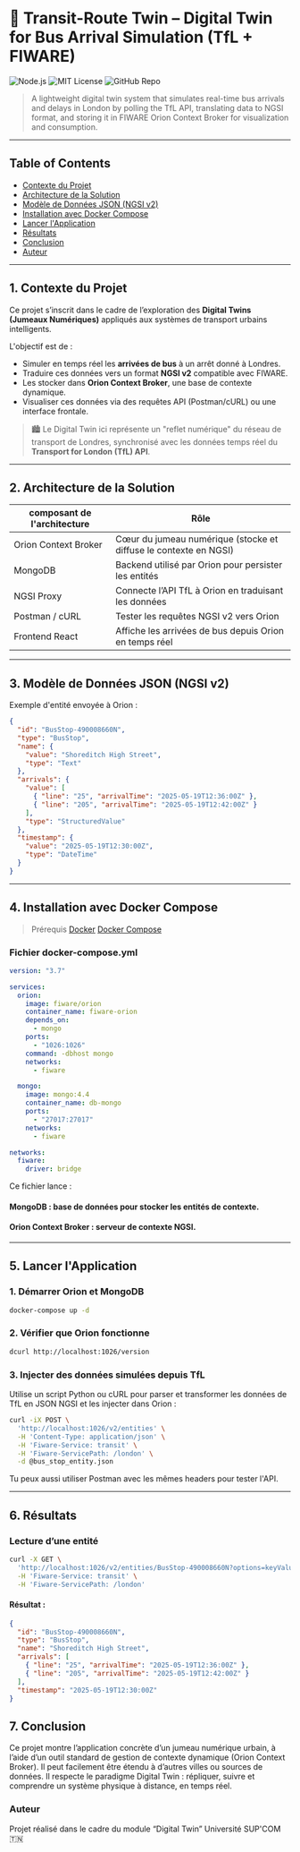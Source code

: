 # 🚌 Transit-Route Twin – Digital Twin for Bus Arrival Simulation (TfL + FIWARE)

![Node.js](https://img.shields.io/badge/Node.js-12.x-brightgreen)
![MIT License](https://img.shields.io/badge/License-MIT-blue)
![GitHub Repo](https://img.shields.io/badge/Repo-GitHub-blue)

> A lightweight digital twin system that simulates real-time bus arrivals and delays in London by polling the TfL API, translating data to NGSI format, and storing it in FIWARE Orion Context Broker for visualization and consumption.
---
## Table of Contents

- [Contexte du Projet](#1._Contexte_du_Projet)
- [Architecture de la Solution](#2._Architecture_de_la_Solution)
- [Modèle de Données JSON (NGSI v2)](#3._Modèle_de_Données_JSON (NGSI v2))
- [Installation avec Docker Compose](#4._Installation_avec_Docker_Compose)
- [Lancer l'Application](#5._Lancer_l'Application)
- [Résultats](#6._Résultats)
- [Conclusion](#7._Conclusion)
- [Auteur](#Auteur)

---
##  1. Contexte du Projet

Ce projet s’inscrit dans le cadre de l’exploration des **Digital Twins (Jumeaux Numériques)** appliqués aux systèmes de transport urbains intelligents.

L'objectif est de :
- Simuler en temps réel les **arrivées de bus** à un arrêt donné à Londres.
- Traduire ces données vers un format **NGSI v2** compatible avec FIWARE.
- Les stocker dans **Orion Context Broker**, une base de contexte dynamique.
- Visualiser ces données via des requêtes API (Postman/cURL) ou une interface frontale.

> 🏙️ Le Digital Twin ici représente un "reflet numérique" du réseau de transport de Londres, synchronisé avec les données temps réel du **Transport for London (TfL) API**.

---

##  2. Architecture de la Solution


| composant de l'architecture        |Rôle                                                               |
|------------------------------------|-------------------------------------------------------------------|
| Orion Context Broker               | Cœur du jumeau numérique (stocke et diffuse le contexte en NGSI)  |
| MongoDB                            | Backend utilisé par Orion pour persister les entités              |
|NGSI Proxy                          | Connecte l’API TfL à Orion en traduisant les données              | 
|Postman / cURL                      | Tester les requêtes NGSI v2 vers Orion                            | 
|Frontend React                      | 	Affiche les arrivées de bus depuis Orion en temps réel           | 

---

##  3. Modèle de Données JSON (NGSI v2)

Exemple d'entité envoyée à Orion :

```json
{
  "id": "BusStop-490008660N",
  "type": "BusStop",
  "name": {
    "value": "Shoreditch High Street",
    "type": "Text"
  },
  "arrivals": {
    "value": [
      { "line": "25", "arrivalTime": "2025-05-19T12:36:00Z" },
      { "line": "205", "arrivalTime": "2025-05-19T12:42:00Z" }
    ],
    "type": "StructuredValue"
  },
  "timestamp": {
    "value": "2025-05-19T12:30:00Z",
    "type": "DateTime"
  }
}
```
---
## 4. Installation avec Docker Compose 
> Prérequis
[Docker](https://docs.docker.com/get-docker/)
[Docker Compose](https://docs.docker.com/compose/install/)
### Fichier docker-compose.yml
```yaml
version: "3.7"

services:
  orion:
    image: fiware/orion
    container_name: fiware-orion
    depends_on:
      - mongo
    ports:
      - "1026:1026"
    command: -dbhost mongo
    networks:
      - fiware

  mongo:
    image: mongo:4.4
    container_name: db-mongo
    ports:
      - "27017:27017"
    networks:
      - fiware

networks:
  fiware:
    driver: bridge
```

Ce fichier lance :
#### MongoDB : base de données pour stocker les entités de contexte.
#### Orion Context Broker : serveur de contexte NGSI.
---
## 5. Lancer l'Application
### 1. Démarrer Orion et MongoDB
```bash
docker-compose up -d
```
### 2. Vérifier que Orion fonctionne
```bash
dcurl http://localhost:1026/version
```
### 3. Injecter des données simulées depuis TfL
Utilise un script Python ou cURL pour parser et transformer les données de TfL en JSON NGSI et les injecter dans Orion :
```bash
curl -iX POST \
  'http://localhost:1026/v2/entities' \
  -H 'Content-Type: application/json' \
  -H 'Fiware-Service: transit' \
  -H 'Fiware-ServicePath: /london' \
  -d @bus_stop_entity.json
```
Tu peux aussi utiliser Postman avec les mêmes headers pour tester l'API.

---
## 6. Résultats 
###  Lecture d’une entité
```bash
curl -X GET \
  'http://localhost:1026/v2/entities/BusStop-490008660N?options=keyValues' \
  -H 'Fiware-Service: transit' \
  -H 'Fiware-ServicePath: /london'
```
#### Résultat :
```json
{
  "id": "BusStop-490008660N",
  "type": "BusStop",
  "name": "Shoreditch High Street",
  "arrivals": [
    { "line": "25", "arrivalTime": "2025-05-19T12:36:00Z" },
    { "line": "205", "arrivalTime": "2025-05-19T12:42:00Z" }
  ],
  "timestamp": "2025-05-19T12:30:00Z"
}
```
## 7. Conclusion
Ce projet montre l’application concrète d’un jumeau numérique urbain, à l’aide d’un outil standard de gestion de contexte dynamique (Orion Context Broker). Il peut facilement être étendu à d’autres villes ou sources de données. Il respecte le paradigme Digital Twin : répliquer, suivre et comprendre un système physique à distance, en temps réel.

### Auteur
Projet réalisé dans le cadre du module “Digital Twin” 
Université SUP'COM 🇹🇳

